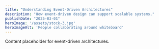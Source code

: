 ```yaml
---
title: "Understanding Event-Driven Architectures"
description: "How event-driven design can support scalable systems."
publishDate: "2025-03-01"
heroImage: '/assets/stock-3.jpg'
heroImageAlt: 'People collaborating around whiteboard'
---
```

Content placeholder for event-driven architectures.
